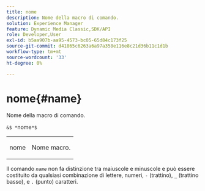 ```yaml
---
title: nome
description: Nome della macro di comando.
solution: Experience Manager
feature: Dynamic Media Classic,SDK/API
role: Developer,User
exl-id: b5aa907b-aa95-4573-bc05-65d84c173f25
source-git-commit: d41865c6263a6a97a358e116e8c21d36b11c1d1b
workflow-type: tm+mt
source-wordcount: '33'
ht-degree: 0%

---
```


# nome{#name}

Nome della macro di comando.

`&$ *`nome`*$`

<table id="simpletable_A07C4682275F461BA1F3B7752CE3FAE1"> 
 <tr class="strow"> 
  <td class="stentry"> <p><span class="codeph"> <span class="varname"> nome</span></span> </p> </td> 
  <td class="stentry"> <p>Nome macro. </p></td> 
 </tr> 
</table>

Il comando *`name`* non fa distinzione tra maiuscole e minuscole e può essere costituito da qualsiasi combinazione di lettere, numeri, `-` (trattino), `_` (trattino basso), e `.` (punto) caratteri.
